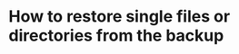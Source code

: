 # How to restore single files or directories from the backup

[.source]: https://www.linux-tips-and-tricks.de/en/raspibackupcategorye/596-how-to-retrieve-single-files-or-directories-from-the-backup
